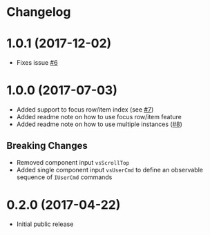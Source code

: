 # Changelog

# 1.0.1 (2017-12-02)

* Fixes issue [#6](https://github.com/dinony/od-virtualscroll/pull/6)

# 1.0.0 (2017-07-03)

* Added support to focus row/item index (see [#7](https://github.com/dinony/od-virtualscroll/issues/7))
* Added readme note on how to use focus row/item feature
* Added readme note on how to use multiple instances ([#8](https://github.com/dinony/od-virtualscroll/issues/8))

## Breaking Changes

* Removed component input `vsScrollTop`
* Added single component input `vsUserCmd` to define an observable sequence of `IUserCmd` commands

# 0.2.0 (2017-04-22)

* Initial public release
